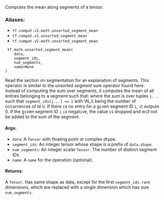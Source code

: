 Computes the mean along segments of a tensor.
### Aliases:
- `tf.compat.v1.math.unsorted_segment_mean`
- `tf.compat.v1.unsorted_segment_mean`
- `tf.compat.v2.math.unsorted_segment_mean`

```
 tf.math.unsorted_segment_mean(
    data,
    segment_ids,
    num_segments,
    name=None
)
```
Read the section on segmentation for an explanation of segments.
This operator is similar to the unsorted segment sum operator found here. Instead of computing the sum over segments, it computes the mean of all entries belonging to a segment such that:
where the sum is over tuples `j...` such that `segment_ids[j...] == i` with \N_i\ being the number of occurrences of id \i\.
If there `i`s no entry for a g`i`ven segment ID `i`, `i`t outputs 0.
If the g`i`ven segment ID `i` `i`s negat`i`ve, the value `i`s dropped and w`i`ll not be added to the sum of the segment.
#### Args:
- `data`: A `Tensor` with floating point or complex dtype.
- `segment_ids`: An integer tensor whose shape is a prefix of `data.shape`.
- `num_segments`: An integer scalar `Tensor`. The number of distinct segment IDs.
- `name`: A `name` for the operation (optional).
#### Returns:
A `Tensor`. Has same shape as data, except for the first `segment_ids.rank` dimensions, which are replaced with a single dimension which has size `num_segments`.
